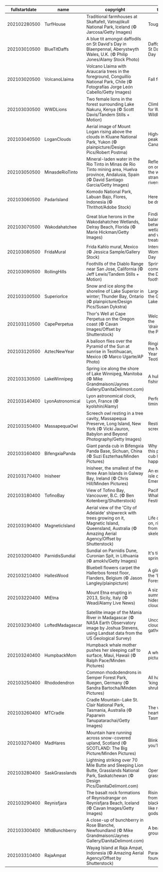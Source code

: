 |fullstartdate|name|copyright|title|image|
|--|--|--|--|--|
202102280500|TurfHouse|Traditional farmhouses at Skaftafell, Vatnajökull National Park, Iceland (© Jarcosa/Getty Images)|Tough turf|![](/en-CA/2021/03/202102280500TurfHouse.jpg)|
202103010500|BlueTitDaffs|A blue tit amongst daffodils on St David's Day in Blaenpennal, Aberystwyth Wales, U.K. (© Philip Jones/Alamy Stock Photo)|Daffodils on St David’s Day|![](/en-CA/2021/03/202103010500BlueTitDaffs.jpg)|
202103020500|VolcanoLlaima|Volcano Llaima with Araucaria trees in the foreground, Conguillío National Park, Chile (© Fotografías Jorge León Cabello/Getty Images)|Fall for Chile|![](/en-CA/2021/03/202103020500VolcanoLlaima.jpg)|
202103030500|WWDLions|Two female lions in the forest surrounding Lake Nakuru, Kenya (© Scott Davis/Tandem Stills + Motion)|Climb a tree for World Wildlife Day|![](/en-CA/2021/03/202103030500WWDLions.jpg)|
202103040500|LoganClouds|Aerial image of Mount Logan rising above the clouds in Kluane National Park, Yukon (© plainpicture/Design Pics/Robert Postma)|Highest peak in Canada|![](/en-CA/2021/03/202103040500LoganClouds.jpg)|
202103050500|MinasdeRioTinto|Mineral-laden water in the Rio Tinto in Minas de Rio Tinto mining area, Huelva province, Andalusia, Spain (© David Santiago Garcia/Getty Images)|Reflecting on one of the world’s strangest rivers|![](/en-CA/2021/03/202103050500MinasdeRioTinto.jpg)|
202103060500|PadarIsland|Komodo National Park, Labuan Bajo, Flores, Indonesia (© Thrithot/Adobe Stock)|Here there be dragons|![](/en-CA/2021/03/202103060500PadarIsland.jpg)|
202103070500|Wakodahatchee|Great blue herons in the Wakodahatchee Wetlands, Delray Beach, Florida (© Marie Hickman/Getty Images)|Finding a balance between wetlands and water treatment|![](/en-CA/2021/03/202103070500Wakodahatchee.jpg)|
202103080500|FridaMural|Frida Kahlo mural, Mexico (© Jessica Sample/Gallery Stock)|International Women's Day|![](/en-CA/2021/03/202103080500FridaMural.jpg)|
202103090500|RollingHills|Foothills of the Diablo Range near San Jose, California (© Jeff Lewis/Tandem Stills + Motion)|Spring comes to the Diablo foothills|![](/en-CA/2021/03/202103090500RollingHills.jpg)|
202103100500|SuperiorIce|Snow and ice along the shoreline of Lake Superior in winter; Thunder Bay, Ontario (© plainpicture/Design Pics/Susan Dykstra)|Largest of the Great Lakes|![](/en-CA/2021/03/202103100500SuperiorIce.jpg)|
202103110500|CapePerpetua|Thor's Well at Cape Perpetua on the Oregon coast (© Cavan Images/Offset by Shutterstock)|Welcome to the ‘drainpipe of the Pacific’|![](/en-CA/2021/03/202103110500CapePerpetua.jpg)|
202103120500|AztecNewYear|A balloon flies over the Pyramid of the Sun at sunrise in Teotihuacan, Mexico (© Marco Ugarte/AP Photo)|Ringing in the New Year at Teotihuacan|![](/en-CA/2021/03/202103120500AztecNewYear.jpg)|
202103130500|LakeWinnipeg|Spring ice along the shore of Lake Winnipeg, Manitoba (© Mike Grandmaison/Jaynes Gallery/DanitaDelimont.com)|A hub for fishing|![](/en-CA/2021/03/202103130500LakeWinnipeg.jpg)|
202103140400|LyonAstronomical|Lyon astronomical clock, Lyon, France (© kyolshin/Alamy)|Perfect timing|![](/en-CA/2021/03/202103140400LyonAstronomical.jpg)|
202103150400|MassapequaOwl|Screech owl resting in a tree cavity, Massapequa Preserve, Long Island, New York (© Vicki Jauron, Babylon and Beyond Photography/Getty Images)|Resting screech owl|![](/en-CA/2021/03/202103150400MassapequaOwl.jpg)|
202103160400|BifengxiaPanda|Giant panda cub in Bifengxia Panda Base, Sichuan, China (© Suzi Eszterhas/Minden Pictures)|Why does this panda cub look so happy?|![](/en-CA/2021/03/202103160400BifengxiaPanda.jpg)|
202103170400|Inisheer|Inisheer, the smallest of the three Aran Islands in Galway Bay, Ireland (© Chris Hill/Minden Pictures)|An emerald isle of the Emerald Isle|![](/en-CA/2021/03/202103170400Inisheer.jpg)|
202103180400|TofinoBay|View of Tofino Bay, Vancouver, B.C. (© Ben Kotenberg/Shutterstock)|Pacific Rim Whale Festival|![](/en-CA/2021/03/202103180400TofinoBay.jpg)|
202103190400|MagneticIsland|Aerial view of the 'City of Adelaide' shipwreck with trees growing on it, Magnetic Island, Queensland, Australia (© Amazing Aerial Agency/Offset by Shutterstock)|Life carries on, rising from a ship’s skeleton|![](/en-CA/2021/03/202103190400MagneticIsland.jpg)|
202103200400|ParnidisSundial|Sundial on Parnidis Dune, Curonian Spit, in Lithuania (© amoklv/Getty Images)|It's time for spring|![](/en-CA/2021/03/202103200400ParnidisSundial.jpg)|
202103210400|HallesWood|Bluebell flowers carpet the Hallerbos forest floor, Flanders, Belgium (© Jason Langley/plainpicture)|A glimpse of the 'Blue Forest'|![](/en-CA/2021/03/202103210400HallesWood.jpg)|
202103220400|MtEtna|Mount Etna erupting in 2013, Sicily, Italy (© Wead/Alamy Live News)|A sizzling summit hides in the clouds|![](/en-CA/2021/03/202103220400MtEtna.jpg)|
202103230400|LoftedMadagascar|Satellite image of the Mania River in Madagascar (© NASA Earth Observatory image by Joshua Stevens, using Landsat data from the US Geological Survey)|Uncommon clouds are gathering|![](/en-CA/2021/03/202103230400LoftedMadagascar.jpg)|
202103240400|HumpbackMom|Humpback whale mother pushes her sleeping calf to surface, Maui, Hawaii (© Ralph Pace/Minden Pictures)|A whale of a picture|![](/en-CA/2021/03/202103240400HumpbackMom.jpg)|
202103250400|Rhododendron|Common rhododendrons in Semper Forest Park, Ruegen, Germany (© Sandra Bartocha/Minden Pictures)|All hail the 'king of shrubs'|![](/en-CA/2021/03/202103250400Rhododendron.jpg)|
202103260400|MTCradle|Cradle Mountain-Lake St. Clair National Park, Tasmania, Australia (© Paparwin Tanupatarachai/Getty Images)|The wild heart of Tasmania|![](/en-CA/2021/03/202103260400MTCradle.jpg)|
202103270400|MadHares|Mountain hare running across snow-covered upland, Scotland (© SCOTLAND: The Big Picture/Minden Pictures)|Blink, and you'll miss it|![](/en-CA/2021/03/202103270400MadHares.jpg)|
202103280400|SaskGrasslands|Lightning striking over 70 Mile Butte and Sleeping Lion Butte, Grasslands National Park, Saskatchewan (© Design Pics/DanitaDelimont.com)|Open, rolling grasslands|![](/en-CA/2021/03/202103280400SaskGrasslands.jpg)|
202103290400|Reynisfjara|The basalt rock formations of Reynisdrangar on Reynisfjara Beach, Iceland (© Cavan Images/Getty Images)|Rising up from the black sand-like rock gods|![](/en-CA/2021/03/202103290400Reynisfjara.jpg)|
202103300400|NfldBunchberry|A close-up of bunchberry in Rose Blanche, Newfoundland (© Mike Grandmaison/Jaynes Gallery/DanitaDelimont.com)|A beautiful groundcover|![](/en-CA/2021/03/202103300400NfldBunchberry.jpg)|
202103310400|RajaAmpat|Wayag Island at Raja Ampat, Indonesia (© Amazing Aerial Agency/Offset by Shutterstock)|Paradise, found|![](/en-CA/2021/03/202103310400RajaAmpat.jpg)|
